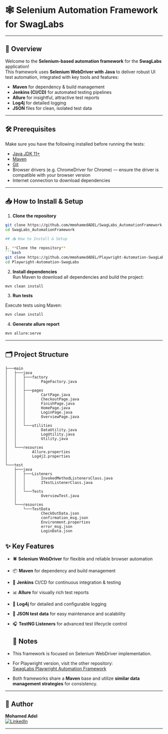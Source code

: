 # 🕸️ Selenium Automation Framework for SwagLabs

---

## 🚀 Overview
Welcome to the **Selenium-based automation framework** for the **SwagLabs** application!  
This framework uses **Selenium WebDriver with Java** to deliver robust UI test automation, integrated with key tools and features:

- **Maven** for dependency & build management  
- **Jenkins (CI/CD)** for automated testing pipelines  
- **Allure** for insightful, attractive test reports  
- **Log4j** for detailed logging  
- **JSON** files for clean, isolated test data  

---

## 🛠 Prerequisites
Make sure you have the following installed before running the tests:

- [Java JDK 11+](https://www.oracle.com/java/technologies/javase-jdk11-downloads.html)  
- [Maven](https://maven.apache.org/install.html)  
- [Git](https://git-scm.com/downloads)  
- Browser drivers (e.g. ChromeDriver for Chrome) — ensure the driver is compatible with your browser version  
- Internet connection to download dependencies  

---

## 📥 How to Install & Setup

1. **Clone the repository**  
```bash
git clone https://github.com/mmohamedADEL/SwagLabs_AutomationFramework.git
cd SwagLabs_AutomationFramework

## 📥 How to Install & Setup

1. **Clone the repository**  
```bash
git clone https://github.com/mmohamedADEL/Playwright-Automation-SwagLabs.git
cd Playwright-Automation-SwagLabs
```
2. **Install dependencies**  
Run Maven to download all dependencies and build the project:  
```bash
mvn clean install
```
3. **Run tests**
   
Execute tests using Maven:
```bash
mvn clean install
```
4. **Generate allure report**
```bash
mvn allure:serve
```
---

## 🗂 Project Structure

```
├───main
│   ├───java
│   │   ├───factory
│   │   │       PageFactory.java
│   │   │
│   │   ├───pages
│   │   │       CartPage.java
│   │   │       CheckoutPage.java
│   │   │       FinishPage.java
│   │   │       HomePage.java
│   │   │       LoginPage.java
│   │   │       OverviewPage.java
│   │   │
│   │   └───utilities
│   │           DataUtility.java
│   │           LogUtility.java
│   │           Utility.java
│   │
│   └───resources
│           Allure.properties
│           Log4j2.properties
│
└───test
    ├───java
    │   ├───Listeners
    │   │       InvokedMethodListenersClass.java
    │   │       ITestListenerClass.java
    │   │
    │   └───Tests
    │           OverviewTest.java
    │
    └───resources
        └───TestData
                CheckOutData.json
                confirmation_msg.json
                Environment.properties
                error_msg.json
                LoginData.json
```
## ✨ Key Features
- 🕷️ **Selenium WebDriver** for flexible and reliable browser automation  
- 📦 **Maven** for dependency and build management  
- 🤖 **Jenkins** CI/CD for continuous integration & testing  
- 📊 **Allure** for visually rich test reports  
- 📝 **Log4j** for detailed and configurable logging  
- 📂 **JSON test data** for easy maintenance and scalability  
- 🎧 **TestNG Listeners** for advanced test lifecycle control

  ## 📌 Notes
- This framework is focused on Selenium WebDriver implementation.  
- For Playwright version, visit the other repository:  
  [SwagLabs Playwright Automation Framework](https://github.com/mmohamedADEL/Playwright-Automation-SwagLabs)  
- Both frameworks share a **Maven** base and utilize **similar data management strategies** for consistency.


---

## 👤 Author
**Mohamed Adel**  
[![LinkedIn](https://img.shields.io/badge/LinkedIn-Mohamed%20Adel-blue?style=flat-square&logo=linkedin)](https://www.linkedin.com/in/mohamed-adel-elbaz-79239a272/)

---


